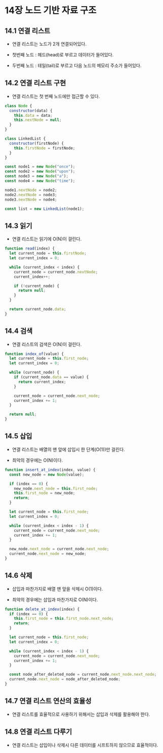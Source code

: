 # 14장 노드 기반 자료 구조

## 14.1 연결 리스트

- 연결 리스트는 노드가 2개 연결되어있다.

- 첫번째 노드 : 헤드(head)로 부르고 데이터가 들어있다.

- 두번째 노드 : 테일(tail)로 부르고 다음 노드의 메모리 주소가 들어있다.

## 14.2 연결 리스트 구현

- 연결 리스트는 첫 번째 노드에만 접근할 수 있다.

```js
class Node {
  constructor(data) {
    this.data = data;
    this.nextNode = null;
  }
}

class LinkedList {
  constructor(firstNode) {
    this.firstNode = firstNode;
  }
}

const node1 = new Node("once");
const node2 = new Node("upon");
const node3 = new Node("a");
const node4 = new Node("time");

node1.nextNode = node2;
node2.nextNode = node3;
node3.nextNode = node4;

const list = new LinkedList(node1);
```

## 14.3 읽기

- 연결 리스트는 읽기에 O(N)이 걸린다.

```js
function read(index) {
  let current_node = this.firstNode;
  let current_index = 0;

  while (current_index < index) {
    current_node = current_node.nextNode;
    current_index++;

    if (!current_node) {
      return null;
    }
  }

  return current_node.data;
}
```

## 14.4 검색

- 연결 리스트의 검색은 O(N)이 걸린다.

```js
function index_of(value) {
  let current_node = this.first_node;
  let current_index = 0;

  while (current_node) {
    if (current_node.data == value) {
      return current_index;
    }

    current_node = current_node.next_node;
    current_index += 1;
  }

  return null;
}
```

## 14.5 삽입

- 연결 리스트는 배열의 맨 앞에 삽입시 한 단계(O(1))만 걸린다.

- 최악의 경우에는 O(N)이다.

```js
function insert_at_index(index, value) {
  const new_node = new Node(value);

  if (index == 0) {
    new_node.next_node = this.first_node;
    this.first_node = new_node;
    return;
  }

  let current_node = this.first_node;
  let current_index = 0;

  while (current_index < index - 1) {
    current_node = current_node.next_node;
    current_index += 1;
  }

  new_node.next_node = current_node.next_node;
  current_node.next_node = new_node;
}
```

## 14.6 삭제

- 삽입과 마찬가지로 배열 맨 앞을 삭제시 O(1)이다.

- 최악의 경우에는 삽입과 마찬가지로 O(N)이다.

```js
function delete_at_index(index) {
  if (index == 0) {
    this.first_node = this.first_node.next_node;
    return;
  }

  let current_node = this.first_node;
  let current_index = 0;

  while (current_index < index - 1) {
    current_node = current_node.next_node;
    current_index += 1;
  }

  const node_after_deleted_node = current_node.next_node.next_node;
  current_node.next_node = node_after_deleted_node;
}
```

## 14.7 연결 리스트 연산의 효율성

- 연결 리스트를 효율적으로 사용하기 위해서는 삽입과 삭제를 활용해야 한다.

## 14.8 연결 리스트 다루기

- 연결 리스트는 삽입이나 삭제시 다른 데이터를 시프트하지 않으므로 효율적이다.
